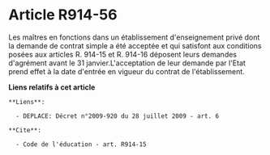 # Article R914-56

Les maîtres en fonctions dans un établissement d'enseignement privé dont la demande de contrat simple a été acceptée et qui
satisfont aux conditions posées aux articles R. 914-15 et R. 914-16 déposent leurs demandes d'agrément avant le 31
janvier.L'acceptation de leur demande par l'Etat prend effet à la date d'entrée en vigueur du contrat de l'établissement.

**Liens relatifs à cet article**

	**Liens**:

	  - DEPLACE: Décret n°2009-920 du 28 juillet 2009 - art. 6

	**Cite**:

	  - Code de l'éducation - art. R914-15
